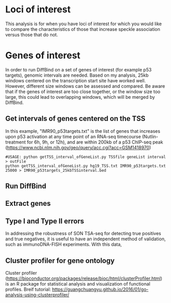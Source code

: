 # Loci of interest
This analysis is for when you have loci of interest for which you would like to compare the characteristics of those that increase speckle association versus those that do not. 
# Genes of interest
In order to run DiffBind on a set of genes of interest (for example p53 targets), genomic intervals are needed. Based on my analysis, 25kb windows centered on the transcription start site have worked well. However, different size windows can be assessed and compared. Be aware that if the genes of interest are too close together, or the window size too large, this could lead to overlapping windows, which will be merged by DiffBind.
## Get intervals of genes centered on the TSS
In this example, "IMR90_p53targets.txt" is the list of genes that increases upon p53 activation at any time point of an RNA-seq timecourse (Nutlin-treatment for 6h, 9h, or 12h), and are within 200kb of a p53 ChIP-seq peak (https://www.ncbi.nlm.nih.gov/geo/query/acc.cgi?acc=GSM1418970)
```
#USAGE: python getTSS_interval_ofGeneList.py TSSfile geneList interval > outFile
python getTSS_interval_ofGeneList.py hg19_TSS.txt IMR90_p53targets.txt 25000 > IMR90_p53targets_25kbTSSinterval.bed
```
## Run DiffBind

## Extract genes 

## Type I and Type II errors
In addressing the robustness of SON TSA-seq for detecting true positives and true negatives, it is useful to have an independent method of validation, such as immunoDNA-FISH experiments. With this data,
## Cluster profiler for gene ontology
Cluster profiler (https://bioconductor.org/packages/release/bioc/html/clusterProfiler.html) is an R package for statistical analysis and visualization of functional profiles. Breif tutorial: https://guangchuangyu.github.io/2016/01/go-analysis-using-clusterprofiler/

